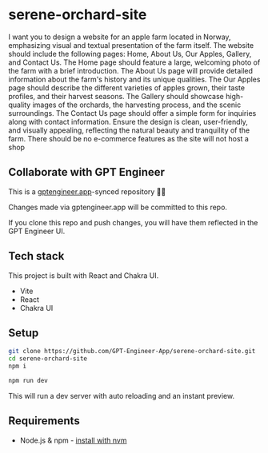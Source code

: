 # serene-orchard-site

I want you to design a website for an apple farm located in Norway, emphasizing visual and textual presentation of the farm itself. The website should include the following pages: Home, About Us, Our Apples, Gallery, and Contact Us. The Home page should feature a large, welcoming photo of the farm with a brief introduction. The About Us page will provide detailed information about the farm's history and its unique qualities. The Our Apples page should describe the different varieties of apples grown, their taste profiles, and their harvest seasons. The Gallery should showcase high-quality images of the orchards, the harvesting process, and the scenic surroundings. The Contact Us page should offer a simple form for inquiries along with contact information. Ensure the design is clean, user-friendly, and visually appealing, reflecting the natural beauty and tranquility of the farm. There should be no e-commerce features as the site will not host a shop

## Collaborate with GPT Engineer

This is a [gptengineer.app](https://gptengineer.app)-synced repository 🌟🤖

Changes made via gptengineer.app will be committed to this repo.

If you clone this repo and push changes, you will have them reflected in the GPT Engineer UI.

## Tech stack

This project is built with React and Chakra UI.

- Vite
- React
- Chakra UI

## Setup

```sh
git clone https://github.com/GPT-Engineer-App/serene-orchard-site.git
cd serene-orchard-site
npm i
```

```sh
npm run dev
```

This will run a dev server with auto reloading and an instant preview.

## Requirements

- Node.js & npm - [install with nvm](https://github.com/nvm-sh/nvm#installing-and-updating)
